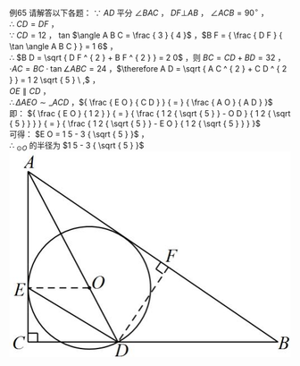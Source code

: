 例65 请解答以下各题：
∵ $A D$ 平分 $\angle B A C$ ， $D F \bot A B$ ， $\angle A C B = 9 0 ^ { \circ }$ ，  
∴ $C D = D F$ ，  
∵ $C D = 1 2$ ， tan $\angle A B C = \frac { 3 } { 4 }$ ，$B F = { \frac { D F } { \tan \angle A B C } } = 1 6$ ，  
∴ $B D = \sqrt { D F ^ { 2 } + B F ^ { 2 } } = 2 0$ ，则 $B C = C D + B D = 3 2$ ，$\cdot A C = B C \cdot \tan \angle A B C = 2 4$ ，$\therefore A D = \sqrt { A C ^ { 2 } + C D ^ { 2 } } = 1 2 \sqrt { 5 } \ ,$ ，  
$O E \parallel C D$ ，  
$\therefore \Delta A E O \sim \_ A C D$ ，${ \frac { E O } { C D } } { = } { \frac { A O } { A D } }$ 即： ${ \frac { E O } { 1 2 } } { = } { \frac { 1 2 { \sqrt { 5 } } - O D } { 1 2 { \sqrt { 5 } } } } { = } { \frac { 1 2 { \sqrt { 5 } } - E O } { 1 2 { \sqrt { 5 } } } }$   
可得： $E O = 1 5 - 3 { \sqrt { 5 } }$ ，  
∴ $_ { \odot O }$ 的半径为 $1 5 - 3 { \sqrt { 5 } }$
![](<../../qs_image_DB/专题3-6__圆的综合（27类题型）（解析版）/9593b682d7eb806b1cd7229cf67105a17b08164fad462161d6586fc57b18feb4.jpg>)
